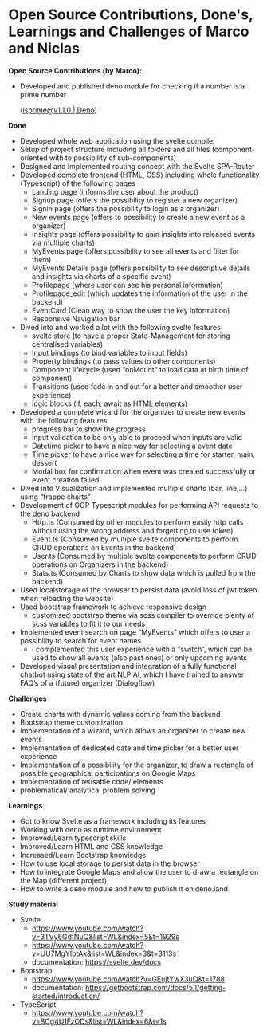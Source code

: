 # Open Source Contributions, Done's, Learnings and Challenges of Marco and Niclas

**Open Source Contributions (by Marco):**

- Developed and published deno module for checking if a number is a prime number
    
    ([isprime@v1.1.0 | Deno](https://deno.land/x/isprime@v1.1.0))

**Done**

- Developed whole web application using the svelte compiler
- Setup of project structure including all folders and all files (component-oriented with to possibility of sub-components)
- Designed and implemented routing concept with the Svelte SPA-Router
- Developed complete frontend (HTML, CSS) including whole functionality (Typescript) of the following pages
    - Landing page (informs the user about the product)
    - Signup page (offers the possibility to register a new organizer)
    - Signin page (offers the possibility to login as a organizer)
    - New events page (offers to possibility to create a new event as a organizer)
    - Insights page (offers possibility to gain insights into released events via multiple charts)
    - MyEvents page (offers possibility to see all events and filter for them)
    - MyEvents Details page (offers possibility to see descriptive details and insights via charts of a specific event)
    - Profilepage (where user can see his personal information) 
    - Profilepage_edit (which updates the information of the user in the backend) 
    - EventCard (Clean way to show the user the key information) 
    - Responsive Navigation bar
- Dived into and worked a lot with the following svelte features
    - svelte store (to have a proper State-Management for storing centralised variables)
    - Input bindings (to bind variables to input fields)
    - Property bindings (to pass values to other components)
    - Component lifecycle (used “onMount” to load data at birth time of component)
    - Transitions (used fade in and out for a better and smoother user experience)
    - logic blocks (if, each, await as HTML elements)
- Developed a complete wizard for the organizer to create new events with the following features
    - progress bar to show the progress
    - input validation to be only able to proceed when inputs are valid
    - Datetime picker to have a nice way for selecting a event date
    - Time picker to have a nice way for selecting a time for starter, main, dessert
    - Modal box for confirmation when event was created successfully or event creation failed
- Dived into Visualization and implemented multiple charts (bar, line,...) using “frappe charts”
- Development of OOP Typescript modules for performing API requests to the deno backend
    - Http.ts (Consumed by other modules to perform easily http calls without using the wrong address and forgetting to use token)
    - Event.ts (Consumed by multiple svelte components to perform CRUD operations on Events in the backend)
    - User.ts (Consumed by multiple svelte components to perform CRUD operations on Organizers in the backend)
    - Stats.ts (Consumed by Charts to show data which is pulled from the backend)
- Used localstorage of the browser to persist data (avoid loss of jwt token when reloading the website)
- Used bootstrap framework to achieve responsive design
    - customised bootstrap theme via scss compiler to override plenty of scss variables to fit it to our needs
- Implemented event search on page “MyEvents” which offers to user a possibility to search for event names
    - I complemented this user experience with a “switch”, which can be used to show all events (also past ones) or only upcoming events
- Developed visual presentation and integration of a fully functional chatbot using state of the art NLP AI, which I have trained to answer FAQ’s of a (future) organizer (Dialogflow)

**Challenges**

- Create charts with dynamic values coming from the backend
- Bootstrap theme customization
- Implementation of a wizard, which allows an organizer to create new events
- Implementation of dedicated date and time picker for a better user experience
- Implementation of a possibility for the organizer, to draw a rectangle of possible geographical participations on Google Maps
- Implementation of reusable code/ elements  
- problematical/ analytical problem solving 

**Learnings**

- Got to know Svelte as a framework including its features
- Working with deno as runtime environment
- Improved/Learn typescript skills
- Improved/Learn HTML and CSS knowledge
- Increased/Learn Bootstrap knowledge
- How to use local storage to persist data in the browser
- How to integrate Google Maps and allow the user to draw a rectangle on the Map (different project)
- How to write a deno module and how to publish it on deno.land

**Study material**

- Svelte
    -    https://www.youtube.com/watch?v=3TVy6GdtNuQ&list=WL&index=5&t=1929s 
    -    https://www.youtube.com/watch?v=UU7MgYIbtAk&list=WL&index=3&t=3113s 
    -    documentation: https://svelte.dev/docs 
- Bootstrap
    -  https://www.youtube.com/watch?v=GEujtYwX3uQ&t=1788
    -  documentation: https://getbootstrap.com/docs/5.1/getting-started/introduction/ 
- TypeScript
    - https://www.youtube.com/watch?v=BCg4U1FzODs&list=WL&index=6&t=1s 

